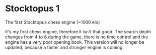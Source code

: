 # Stocktopus 1
The first Stocktopus chess engine (~1000 elo) 

It's my first chess engine, therefore it isn't that good. The search depth changes from 4 to 8 during the game, there is no time control and the engine has a very poor opening book. This version will no longer be updated, because a faster and stronger engine is coming. 